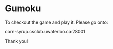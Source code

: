 # Gumoku

To checkout the game and play it. Please go onto:

corn-syrup.csclub.uwaterloo.ca:28001


Thank you!
